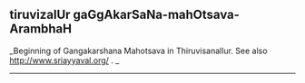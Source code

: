 ## tiruvizalUr gaGgAkarSaNa-mahOtsava-ArambhaH
_Beginning of Gangakarshana Mahotsava in Thiruvisanallur. See also http://www.sriayyaval.org/ .  _

---

